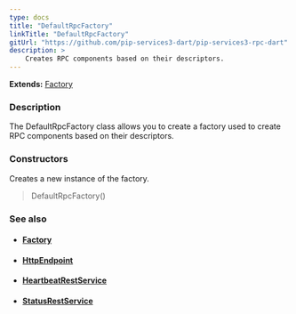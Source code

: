 ```yaml
---
type: docs
title: "DefaultRpcFactory"
linkTitle: "DefaultRpcFactory"
gitUrl: "https://github.com/pip-services3-dart/pip-services3-rpc-dart"
description: >
    Creates RPC components based on their descriptors.
---
```


**Extends:** [Factory](../../../components/build/factory)

### Description

The DefaultRpcFactory class allows you to create a factory used to create RPC components based on their descriptors.

### Constructors
Creates a new instance of the factory.

> DefaultRpcFactory()



### See also
- #### [Factory](../../../components/build/factory)
- #### [HttpEndpoint](../../services/http_endpoint)
- #### [HeartbeatRestService](../../services/heartbeat_rest_service)
- #### [StatusRestService](../../services/status_rest_service)
